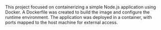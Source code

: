 This project focused on containerizing a simple Node.js application using Docker. A Dockerfile was created to build the image and configure the runtime environment. The application was deployed in a container, with ports mapped to the host machine for external access.
